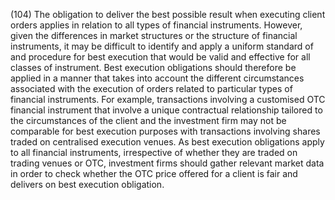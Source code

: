 (104) The obligation to deliver the best possible result when executing client orders applies in relation to all types of financial instruments. However, given the differences in market structures or the structure of financial instruments, it may be difficult to identify and apply a uniform standard of and procedure for best execution that would be valid and effective for all classes of instrument. Best execution obligations should therefore be applied in a manner that takes into account the different circumstances associated with the execution of orders related to particular types of financial instruments. For example, transactions involving a customised OTC financial instrument that involve a unique contractual relationship tailored to the circumstances of the client and the investment firm may not be comparable for best execution purposes with transactions involving shares traded on centralised execution venues. As best execution obligations apply to all financial instruments, irrespective of whether they are traded on trading venues or OTC, investment firms should gather relevant market data in order to check whether the OTC price offered for a client is fair and delivers on best execution obligation.